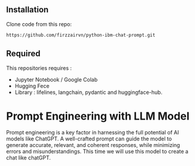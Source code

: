 ## Installation
Clone code from this repo:

```sh
https://github.com/firzzairvn/python-ibm-chat-prompt.git
```
## Required

This repositories requires : 
- Jupyter Notebook / Google Colab
- Hugging Fece
- Library : lifelines, langchain, pydantic and huggingface-hub.


# Prompt Engineering with LLM Model 
Prompt engineering is a key factor in harnessing the full potential of AI models like ChatGPT. A well-crafted prompt can guide the model to generate accurate, relevant, and coherent responses, while minimizing errors and misunderstandings. This time we will use this model to create a chat like chatGPT. 





